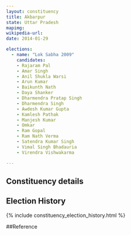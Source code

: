 ```yaml
---
layout: constituency
title: Akbarpur
state: Uttar Pradesh
mapimg: 
wikipedia-url: 
date: 2014-01-29

elections: 
  - name: "Lok Sabha 2009"
    candidates: 
    - Rajaram Pal 
    - Amar Singh 
    - Anil Shukla Warsi 
    - Arun Kumar 
    - Baikunth Nath 
    - Daya Shanker 
    - Dharmendra Pratap Singh 
    - Dharmendra Singh 
    - Awdesh Kumar Gupta 
    - Kamlesh Pathak 
    - Manjesh Kumar 
    - Omkar 
    - Ram Gopal 
    - Ram Nath Verma 
    - Satendra Kumar Singh 
    - Vimal Singh Bhadauria 
    - Virendra Vishwakarma 

---
```

## Constituency details


## Election History
{% include constituency_election_history.html %}

##Reference
